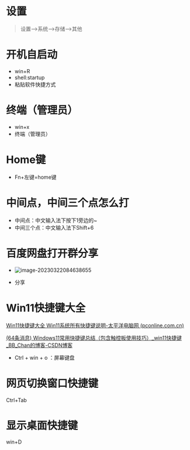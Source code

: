 # 设置

> 设置-->系统-->存储-->其他



# 开机自启动

* win+R
* shell:startup
* 粘贴软件快捷方式



# 终端（管理员）

* win+x
* 终端（管理员）



# Home键

* Fn+左键=home键

  

# 中间点，中间三个点怎么打

* 中间点：中文输入法下按下1旁边的~
* 中间三个点：中文输入法下Shift+6



# 百度网盘打开群分享

* ![image-20230322084638655](https://cvp.oss-cn-shanghai.aliyuncs.com/picgo/202303220846767.png)

* 分享



# Win11快捷键大全

[Win11快捷键大全 Win11系统所有快捷键说明-太平洋电脑网 (pconline.com.cn)](https://www.pconline.com.cn/win11/1477/14779604.html)

[(64条消息) Windows11常用快捷键总结（包含触控板使用技巧）_win11快捷键_BB_Chan的博客-CSDN博客](https://blog.csdn.net/tianyuan1232/article/details/122442022)

* Ctrl + win + o ：屏幕键盘

# 网页切换窗口快捷键

Ctrl+Tab



# 显示桌面快捷键

win+D





